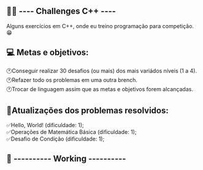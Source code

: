 ##  👨‍💻 ---- Challenges C++ ----

 Alguns exercícios em C++, onde eu treino programação para competição. 😁 
##
## 💻 Metas e objetivos:

🕐Conseguir realizar 30 desafios (ou mais) dos mais variádos níveis (1 a 4). <br>
🕐Refazer todo os problemas em uma outra brench. <br>
🕐Trocar de linguagem assim que as metas e objetivos forem alcançadas. <br>

## 
## 🧠Atualizações dos problemas resolvidos:

 ✅Hello, World! (dificuldade: 1); <br>
 ✅Operações de Matemática Básica (dificuldade: 1); <br>
 ✅Desafio de Condição (dificuldade: 1); <br>


 ##
 ## 📅 ---------- Working ---------- 
